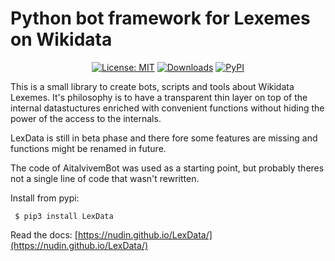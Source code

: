 # Python bot framework for Lexemes on Wikidata
<p align="center">
  <a href="https://github.com/Nudin/LexData/blob/master/LICENSE"><img alt="License: MIT" src="https://img.shields.io/badge/license-MIT-green.svg"></a>
  <a href="https://pepy.tech/project/LexData"><img alt="Downloads" src="https://pepy.tech/badge/LexData"></a>
  <a href="https://pypi.org/project/LexData/"><img alt="PyPI" src="https://img.shields.io/pypi/v/LexData"></a>
</p>

This is a small library to create bots, scripts and tools about Wikidata
Lexemes. It's philosophy is to have a transparent thin layer on top of the
internal datastuctures enriched with convenient functions without hiding the
power of the access to the internals.

LexData is still in beta phase and there fore some features are missing and
functions might be renamed in future.

The code of AitalvivemBot was used as a starting point, but probably theres not
a single line of code that wasn't rewritten.

Install from pypi:
```
 $ pip3 install LexData
```

Read the docs: [https://nudin.github.io/LexData/](https://nudin.github.io/LexData/)
